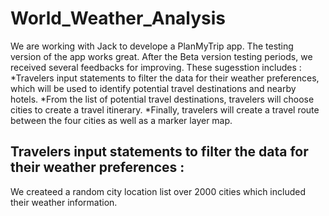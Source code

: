 # World_Weather_Analysis
We are working with Jack to develope a PlanMyTrip app. The testing version of the app works great. After the Beta version testing periods, we received several feedbacks for improving. These sugesstion includes :  
      *Travelers input statements to filter the data for their weather preferences, which will be used to identify potential travel destinations and nearby hotels.
      *From the list of potential travel destinations, travelers will choose cities to create a travel itinerary.
      *Finally, travelers will create a travel route between the four cities as well as a marker layer map.
      
## Travelers input statements to filter the data for their weather preferences :
We createed a random city location list over 2000 cities which included their weather information.
